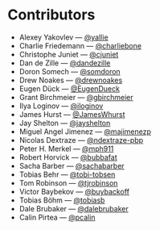Contributors
===

* Alexey Yakovlev &mdash; [@yallie](https://github.com/yallie)
* Charlie Friedemann &mdash; [@charliebone](https://github.com/charliebone)
* Christophe Juniet &mdash; [@cjuniet](https://github.com/cjuniet)
* Dan de Zille &mdash; [@dandezille](https://github.com/dandezille)
* Doron Somech &mdash; [@somdoron](https://github.com/somdoron)
* Drew Noakes &mdash; [@drewnoakes](https://github.com/drewnoakes)
* Eugen Dück &mdash; [@EugenDueck](https://github.com/EugenDueck)
* Grant Birchmeier &mdash; [@gbirchmeier](https://github.com/gbirchmeier)
* Ilya Loginov &mdash; [@iloginov](https://github.com/iloginov)
* James Hurst &mdash; [@JamesWhurst](https://github.com/JamesWhurst)
* Jay Shelton &mdash; [@jayshelton](https://github.com/jayshelton)
* Miguel Angel Jimenez &mdash; [@majimenezp](https://github.com/majimenezp)
* Nicolas Dextraze &mdash; [@ndextraze-pbp](https://github.com/ndextraze-pbp)
* Peter H. Merkel &mdash; [@mph911](https://github.com/mph911)
* Robert Horvick &mdash; [@bubbafat](https://github.com/bubbafat)
* Sacha Barber &mdash; [@sachabarber](https://github.com/sachabarber)
* Tobias Behr &mdash; [@tobi-tobsen](https://github.com/tobi-tobsen)
* Tom Robinson &mdash; [@tjrobinson](https://github.com/tjrobinson)
* Victor Baybekov &mdash; [@buybackoff](https://github.com/buybackoff)
* Tobias Böhm &mdash; [@tobiasb](https://github.com/tobiasb)
* Dale Brubaker &mdash; [@dalebrubaker](https://github.com/dalebrubaker)
* Calin Pirtea &mdash; [@pcalin](https://github.com/pcalin)
